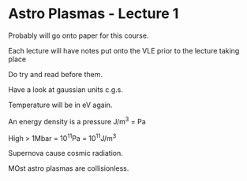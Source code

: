 # Astro Plasmas - Lecture 1

Probably will go onto paper for this course.

Each lecture will have notes put onto the VLE prior to the lecture taking place

Do try and read before them.

Have a look at gaussian units c.g.s.

Temperature will be in eV again.

An energy density is a pressure J/m<sup>3</sup> = Pa

High > 1Mbar = 10<sup>11</sup>Pa = 10<sup>11</sup>J/m<sup>3</sup>

Supernova cause cosmic radiation.

MOst astro plasmas are collisionless.
